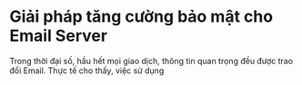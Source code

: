 # Giải pháp tăng cường bảo mật cho Email Server
Trong thời đại số, hầu hết mọi giao dịch, thông tin quan trọng đều được trao đổi Email. Thực tế cho thấy, việc sử dụng 

